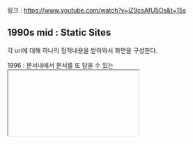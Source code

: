 링크 : https://www.youtube.com/watch?v=iZ9csAfU5Os&t=15s

## 1990s mid : Static Sites

각 uri에 대해 하나의 정적내용을 받아와서 화면을 구성한다.



1996 : 문서내에서 문서를 또 담을 수 있는 <iframe>태그가 도입

![image-20220127143726871](C:\Users\kjy59\AppData\Roaming\Typora\typora-user-images\image-20220127143726871.png) 





1998 ~ : fetch api의 원조인 XMLHttpRequest API의 탄생

![image-20220127145047794](C:\Users\kjy59\AppData\Roaming\Typora\typora-user-images\image-20220127145047794.png)  

이때부터는 HTML문서 전체가 아니라 JSON과 같은 포맷으로 서버에서 필요한 데이터만 가볍게 받아 올 수 있게 되었다.

그 JSON데이터를 JS Obj로 변환해서 동적으로 HTML요소를 생성해서 페이지에 업데이트하는 방식이다. 



2005 : AJAX( 구글에서도 이걸 이용해서 gmail, google maps같은 웹어플리케이션을 만들고 있다.)

=> 이것이 현재 많이 쓰고 있는 'SPA ( = Single Page Application )' 이다.

: 사용자가 한페이지내에 머무르면서 필요한 데이터를 서버에서 받아와서 부분적으로만 업데이트를 하게 된다. 

